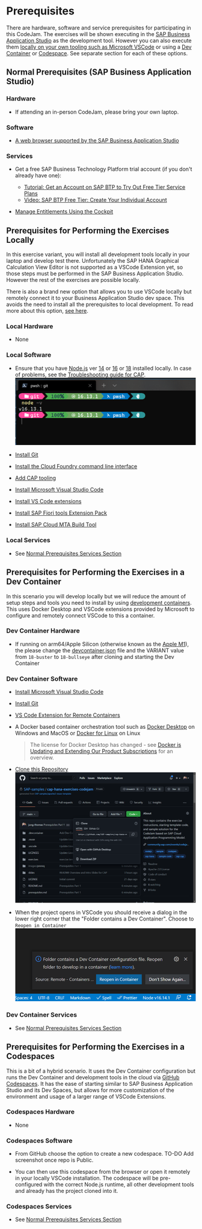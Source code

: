 # Prerequisites

There are hardware, software and service prerequisites for participating in this CodeJam. The exercises will be shown executing in the [SAP Business Application Studio](https://community.sap.com/topics/business-application-studio) as the development tool. However you can also execute them [locally on your own tooling such as Microsoft VSCode](#prerequisites-for-performing-the-exercises-locally) or using a [Dev Container](#prerequisites-for-performing-the-exercises-in-a-dev-container) or [Codespace](#prerequisites-for-performing-the-exercises-in-a-codespaces). See separate section for each of these options.

## Normal Prerequisites (SAP Business Application Studio)

### Hardware

* If attending an in-person CodeJam, please bring your own laptop.

### Software

* [A web browser supported by the SAP Business Application Studio](https://help.sap.com/docs/SAP%20Business%20Application%20Studio/9d1db9835307451daa8c930fbd9ab264/8f46c6e6f86641cc900871c903761fd4.html#availability)

### Services

* Get a free SAP Business Technology Platform trial account (if you don't already have one):
  * [Tutorial: Get an Account on SAP BTP to Try Out Free Tier Service Plans](https://developers.sap.com/tutorials/btp-free-tier-account.html)
  * [Video: SAP BTP Free Tier: Create Your Individual Account](https://www.youtube.com/watch?v=0zGuMus4R10)

* [Manage Entitlements Using the Cockpit](https://developers.sap.com/tutorials/btp-cockpit-entitlements.html)

## Prerequisites for Performing the Exercises Locally

In this exercise variant, you will install all development tools locally in your laptop and develop test there. Unfortunately the SAP HANA Graphical Calculation View Editor is not supported as a VSCode Extension yet, so those steps must be performed in the SAP Business Application Studio. However the rest of the exercises are possible locally.

There is also a brand new option that allows you to use VSCode locally but remotely connect it to your Business Application Studio dev space. This avoids the need to install all the prerequisites to local development. To read more about this option, [see here](https://blogs.sap.com/2023/05/09/product-updates-for-sap-business-application-studio-2304/?source=social-Global-YOUTUBE-MarketingCampaign-Developers-Business_Technology_Platform_Umbrella-spr-9927419192-account_name&campaigncode=CRM-XB23-MKT-DGEALL&sprinklrid=9927419192).

### Local Hardware

* None

### Local Software

* Ensure that you have [Node.js](https://nodejs.org/en/download/) ver [14](https://nodejs.org/dist/latest-v14.x/) or [16](https://nodejs.org/dist/latest-v16.x/) or [18](https://nodejs.org/dist/latest-v18.x/) installed locally. In case of problems, see the [Troubleshooting guide for CAP](https://cap.cloud.sap/docs/advanced/troubleshooting#npm-installation).
  ![Node.js Version Check](images/prereq/node_v_check.png)

* [Install Git](https://developers.sap.com/tutorials/btp-app-prepare-dev-environment-cap.html#68a46e80-ab6d-405d-9b42-1c9c92df2ed4)

* [Install the Cloud Foundry command line interface](https://developers.sap.com/tutorials/btp-app-prepare-dev-environment-cap.html#9baa3c92-43b8-4277-980a-c887cbc42b84)
  
* [Add CAP tooling](https://developers.sap.com/tutorials/btp-app-prepare-dev-environment-cap.html#f33367af-5def-4b97-a755-c52ecc78856d)

* [Install Microsoft Visual Studio Code](https://developers.sap.com/tutorials/btp-app-prepare-dev-environment-cap.html#4bcb2bac-c9ae-420a-93a1-1cd2daa244f6)

* [Install VS Code extensions](https://developers.sap.com/tutorials/btp-app-prepare-dev-environment-cap.html#95f77362-a7a9-4fed-bc42-5701fe06c43a)

* [Install SAP Fiori tools Extension Pack](https://developers.sap.com/tutorials/btp-app-prepare-dev-environment-cap.html#c93de253-74c9-43c7-87d1-76e1305b882b)

* [Install SAP Cloud MTA Build Tool](https://sap.github.io/cloud-mta-build-tool/download/)  

### Local Services

* See [Normal Prerequisites Services Section](#services)

## Prerequisites for Performing the Exercises in a Dev Container

In this scenario you will develop locally but we will reduce the amount of setup steps and tools you need to install by using [development containers](https://code.visualstudio.com/docs/remote/containers
). This uses Docker Desktop and VSCode extensions provided by Microsoft to configure and remotely connect VSCode to this a container.

### Dev Container Hardware

* If running on arm64/Apple Silicon (otherwise known as the [Apple M1](https://en.wikipedia.org/wiki/Apple_M1)), the please change the [devcontainer.json](..devcontainer/devcontainer.json) file and the VARIANT value from `18-buster` to `18-bullseye` after cloning and starting the Dev Container

### Dev Container Software

* [Install Microsoft Visual Studio Code](https://developers.sap.com/tutorials/btp-app-prepare-dev-environment-cap.html#4bcb2bac-c9ae-420a-93a1-1cd2daa244f6)

* [Install Git](https://developers.sap.com/tutorials/btp-app-prepare-dev-environment-cap.html#68a46e80-ab6d-405d-9b42-1c9c92df2ed4)

* [VS Code Extension for Remote Containers](https://marketplace.visualstudio.com/items?itemName=ms-vscode-remote.remote-containers)
  
* A Docker based container orchestration tool such as [Docker Desktop](https://www.docker.com/products/docker-desktop/) on Windows and MacOS or [Docker for Linux](https://docs.docker.com/engine/install/) on Linux
  > The license for Docker Desktop has changed - see [Docker is Updating and Extending Our Product Subscriptions](https://www.docker.com/blog/updating-product-subscriptions/) for an overview.
  
* [Clone this Repository](https://github.com/SAP-samples/cap-hana-exercises-codejam)
  ![Clone Project](images/prereq/clone_project.png)

* When the project opens in VSCode you should receive a dialog in the lower right corner that the "Folder contains a Dev Container".  Choose to `Reopen in Container`
  ![Reopen in Container](images/prereq/reopen_remote_container.png)

### Dev Container Services

* See [Normal Prerequisites Services Section](#services)

## Prerequisites for Performing the Exercises in a Codespaces

This is a bit of a hybrid scenario.  It uses the Dev Container configuration but runs the Dev Container and development tools in the cloud via [GitHub Codespaces](https://github.com/features/codespaces). It has the ease of starting similar to SAP Business Application Studio and its Dev Spaces, but allows for more customization of the environment and usage of a larger range of VSCode Extensions.

### Codespaces Hardware

* None

### Codespaces Software

* From GitHub choose the option to create a new codespace. TO-DO Add screenshot once repo is Public.

* You can then use this codespace from the browser or open it remotely in your locally VSCode installation. The codespace will be pre-configured with the correct Node.js runtime, all other development tools and already has the project cloned into it.

### Codespaces Services

* See [Normal Prerequisites Services Section](#services)
